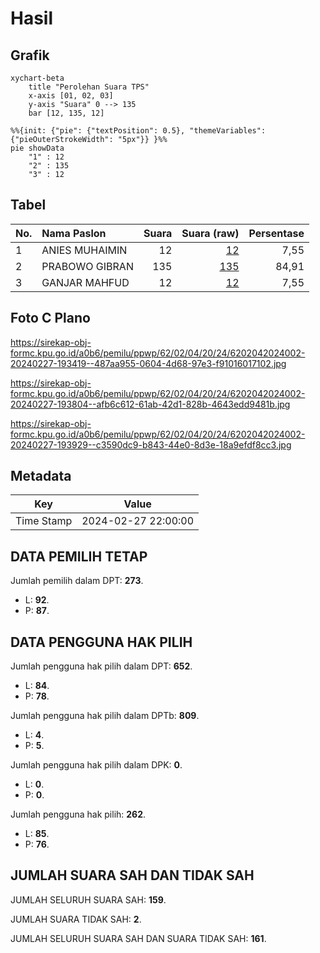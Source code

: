 # Hasil

## Grafik

```mermaid
xychart-beta
    title "Perolehan Suara TPS"
    x-axis [01, 02, 03]
    y-axis "Suara" 0 --> 135
    bar [12, 135, 12]
```

```mermaid
%%{init: {"pie": {"textPosition": 0.5}, "themeVariables": {"pieOuterStrokeWidth": "5px"}} }%%
pie showData
    "1" : 12
    "2" : 135
    "3" : 12
```

## Tabel

| No. | Nama Paslon    | Suara | Suara (raw) | Persentase |
|:--- |:-------------- | -----:| -----------:| ----------:|
| 1   | ANIES MUHAIMIN | 12    | [12][p-1]   | 7,55       |
| 2   | PRABOWO GIBRAN | 135   | [135][p-2]  | 84,91      |
| 3   | GANJAR MAHFUD  | 12    | [12][p-3]   | 7,55       |


[p-1]: https://github.com/gigit-pemilu/pemilu-2024-62-kalimantan-tengah/blob/main/pilpres/hitung-suara/sub/62-kalimantan-tengah/sub/02-kotawaringin-timur/sub/04-parenggean/sub/2024-manjalin/sub/002-tps/sub/paslon-1.txt
[p-2]: https://github.com/gigit-pemilu/pemilu-2024-62-kalimantan-tengah/blob/main/pilpres/hitung-suara/sub/62-kalimantan-tengah/sub/02-kotawaringin-timur/sub/04-parenggean/sub/2024-manjalin/sub/002-tps/sub/paslon-2.txt
[p-3]: https://github.com/gigit-pemilu/pemilu-2024-62-kalimantan-tengah/blob/main/pilpres/hitung-suara/sub/62-kalimantan-tengah/sub/02-kotawaringin-timur/sub/04-parenggean/sub/2024-manjalin/sub/002-tps/sub/paslon-3.txt

## Foto C Plano

https://sirekap-obj-formc.kpu.go.id/a0b6/pemilu/ppwp/62/02/04/20/24/6202042024002-20240227-193419--487aa955-0604-4d68-97e3-f91016017102.jpg

https://sirekap-obj-formc.kpu.go.id/a0b6/pemilu/ppwp/62/02/04/20/24/6202042024002-20240227-193804--afb6c612-61ab-42d1-828b-4643edd9481b.jpg

https://sirekap-obj-formc.kpu.go.id/a0b6/pemilu/ppwp/62/02/04/20/24/6202042024002-20240227-193929--c3590dc9-b843-44e0-8d3e-18a9efdf8cc3.jpg


## Metadata

| Key        | Value               |
| ---------- | ------------------- |
| Time Stamp | 2024-02-27 22:00:00 |


## DATA PEMILIH TETAP

Jumlah pemilih dalam DPT: **273**.
 * L: **92**.
 * P: **87**.

## DATA PENGGUNA HAK PILIH

Jumlah pengguna hak pilih dalam DPT: **652**.
 * L: **84**.
 * P: **78**.

Jumlah pengguna hak pilih dalam DPTb: **809**.
 * L: **4**.
 * P: **5**.

Jumlah pengguna hak pilih dalam DPK: **0**.
 * L: **0**.
 * P: **0**.

Jumlah pengguna hak pilih: **262**.
 * L: **85**.
 * P: **76**.

## JUMLAH SUARA SAH DAN TIDAK SAH

JUMLAH SELURUH SUARA SAH: **159**.

JUMLAH SUARA TIDAK SAH: **2**.

JUMLAH SELURUH SUARA SAH DAN SUARA TIDAK SAH: **161**.



